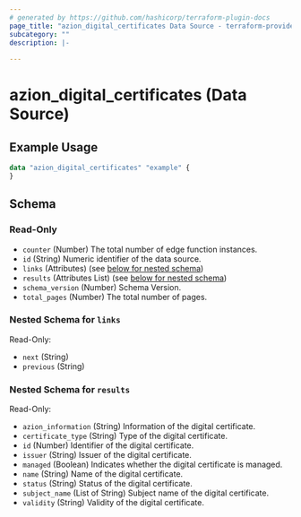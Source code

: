 ```yaml
---
# generated by https://github.com/hashicorp/terraform-plugin-docs
page_title: "azion_digital_certificates Data Source - terraform-provider-azion"
subcategory: ""
description: |-
  
---
```


# azion_digital_certificates (Data Source)



## Example Usage

```terraform
data "azion_digital_certificates" "example" {
}
```

<!-- schema generated by tfplugindocs -->
## Schema

### Read-Only

- `counter` (Number) The total number of edge function instances.
- `id` (String) Numeric identifier of the data source.
- `links` (Attributes) (see [below for nested schema](#nestedatt--links))
- `results` (Attributes List) (see [below for nested schema](#nestedatt--results))
- `schema_version` (Number) Schema Version.
- `total_pages` (Number) The total number of pages.

<a id="nestedatt--links"></a>
### Nested Schema for `links`

Read-Only:

- `next` (String)
- `previous` (String)


<a id="nestedatt--results"></a>
### Nested Schema for `results`

Read-Only:

- `azion_information` (String) Information of the digital certificate.
- `certificate_type` (String) Type of the digital certificate.
- `id` (Number) Identifier of the digital certificate.
- `issuer` (String) Issuer of the digital certificate.
- `managed` (Boolean) Indicates whether the digital certificate is managed.
- `name` (String) Name of the digital certificate.
- `status` (String) Status of the digital certificate.
- `subject_name` (List of String) Subject name of the digital certificate.
- `validity` (String) Validity of the digital certificate.


